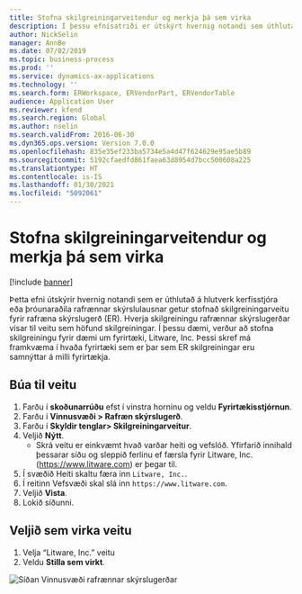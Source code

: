 ```yaml
---
title: Stofna skilgreiningarveitendur og merkja þá sem virka
description: Í þessu efnisatriði er útskýrt hvernig notandi sem úthlutað er hlutverki kerfisstjóra eða þróunaraðila rafrænnar skýrslugerðar getur stofnað skilgreiningarveitu.
author: NickSelin
manager: AnnBe
ms.date: 07/02/2019
ms.topic: business-process
ms.prod: ''
ms.service: dynamics-ax-applications
ms.technology: ''
ms.search.form: ERWorkspace, ERVendorPart, ERVendorTable
audience: Application User
ms.reviewer: kfend
ms.search.region: Global
ms.author: nselin
ms.search.validFrom: 2016-06-30
ms.dyn365.ops.version: Version 7.0.0
ms.openlocfilehash: 835e35ef233ba5734e5a4d47f624629e95ae5b89
ms.sourcegitcommit: 5192cfaedfd861faea63d8954d7bcc500608a225
ms.translationtype: HT
ms.contentlocale: is-IS
ms.lasthandoff: 01/30/2021
ms.locfileid: "5092061"
---
```

# <a name="create-configuration-providers-and-mark-them-as-active"></a>Stofna skilgreiningarveitendur og merkja þá sem virka

[!include [banner](../../includes/banner.md)]

Þetta efni útskýrir hvernig notandi sem er úthlutað á hlutverk kerfisstjóra eða þróunaraðila rafrænnar skýrslulausnar getur stofnað skilgreiningarveitu fyrir rafræna skýrslugerð (ER). Hverja skilgreiningu rafrænnar skýrslugerðar vísar til veitu sem höfund skilgreiningar. Í þessu dæmi, verður að stofna skilgreiningu fyrir dæmi um fyrirtæki, Litware, Inc. Þessi skref má framkvæma í hvaða fyrirtæki sem er þar sem ER skilgreiningar eru samnýttar á milli fyrirtækja.

## <a name="create-a-provider"></a>Búa til veitu
1. Farðu í **skoðunarrúðu** efst í vinstra horninu og veldu **Fyrirtækisstjórnun**.
2. Farðu í **Vinnusvæði > Rafræn skýrslugerð**.
3. Farðu í **Skyldir tenglar> Skilgreiningarveitur**.
4. Veljið **Nýtt**.
    - Skrá veitu er einkvæmt hvað varðar heiti og vefslóð. Yfirfarið innihald þessarar síðu og sleppið ferlinu ef færsla fyrir Litware, Inc. (https://www.litware.com) er þegar til.  
5. Í svæðið Heiti skaltu færa inn `Litware, Inc.`.
6. Í reitinn Vefsvæði skal slá inn `https://www.litware.com`.
7. Veljið **Vista**.
8. Lokið síðunni.

## <a name="select-as-an-active-provider"></a>Veljið sem virka veitu
1. Velja “Litware, Inc.” veitu
2. Veldu **Stilla sem virkt**.

![Síðan Vinnusvæði rafrænnar skýrslugerðar](../media/GER-Task-ActiveProvider-1.png)
